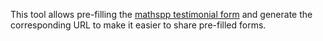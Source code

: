 This tool allows pre-filling the [mathspp testimonial form](https://mathspp.com/testimonials/write) and generate the corresponding URL to make it easier to share pre-filled forms.
